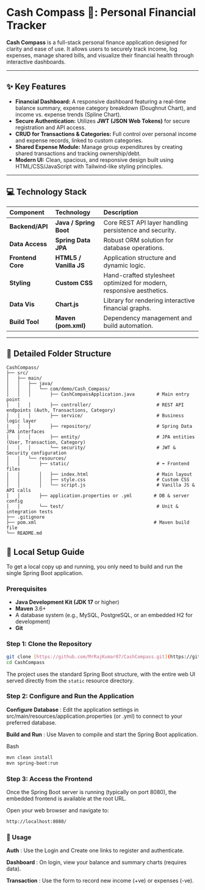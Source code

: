 # Cash Compass 🧭: Personal Financial Tracker

**Cash Compass** is a full-stack personal finance application designed for clarity and ease of use. It allows users to securely track income, log expenses, manage shared bills, and visualize their financial health through interactive dashboards.

---

## ✨ Key Features

* **Financial Dashboard:** A responsive dashboard featuring a real-time balance summary, expense category breakdown (Doughnut Chart), and income vs. expense trends (Spline Chart).
* **Secure Authentication:** Utilizes **JWT (JSON Web Tokens)** for secure registration and API access.
* **CRUD for Transactions & Categories:** Full control over personal income and expense records, linked to custom categories.
* **Shared Expense Module:** Manage group expenditures by creating shared transactions and tracking ownership/debt.
* **Modern UI:** Clean, spacious, and responsive design built using HTML/CSS/JavaScript with Tailwind-like styling principles.

---

## 💻 Technology Stack

| Component | Technology | Description |
| :--- | :--- | :--- |
| **Backend/API** | **Java / Spring Boot** | Core REST API layer handling persistence and security. |
| **Data Access** | **Spring Data JPA** | Robust ORM solution for database operations. |
| **Frontend Core** | **HTML5 / Vanilla JS** | Application structure and dynamic logic. |
| **Styling** | **Custom CSS** | Hand-crafted stylesheet optimized for modern, responsive aesthetics. |
| **Data Vis** | **Chart.js** | Library for rendering interactive financial graphs. |
| **Build Tool** | **Maven (pom.xml)** | Dependency management and build automation. |

---

## 📂 Detailed Folder Structure
```text
CashCompass/
├── src/
│   ├── main/
│   │   ├── java/
│   │   │   └── com/demo/Cash_Compass/
│   │   │       ├── CashCompassApplication.java        # Main entry point
│   │   │       ├── controller/                        # REST API endpoints (Auth, Transactions, Category)
│   │   │       ├── service/                           # Business logic layer
│   │   │       ├── repository/                        # Spring Data JPA interfaces
│   │   │       ├── entity/                            # JPA entities (User, Transaction, Category)
│   │   │       └── security/                          # JWT & Security configuration
│   │   └── resources/
│   │       ├── static/                                # ⬅️ Frontend files
│   │       │   ├── index.html                         # Main layout
│   │       │   ├── style.css                          # Custom CSS
│   │       │   └── script.js                          # Vanilla JS & API calls
│   │       ├── application.properties or .yml        # DB & server config
│   │       └── test/                                  # Unit & integration tests
├── .gitignore
├── pom.xml                                           # Maven build file
└── README.md
```
## 🚀 Local Setup Guide

To get a local copy up and running, you only need to build and run the single Spring Boot application.

### Prerequisites

* **Java Development Kit (JDK 17** or higher)
* **Maven** 3.6+
* A database system (e.g., MySQL, PostgreSQL, or an embedded H2 for development)
* **Git**

### Step 1: Clone the Repository

```bash
git clone [https://github.com/MrRajKumar07/CashCompass.git](https://github.com/MrRajKumar07/CashCompass.git)
cd CashCompass
```
The project uses the standard Spring Boot structure, with the entire web UI served directly from the `static` resource directory.

### Step 2: Configure and Run the Application
**Configure Database** : Edit the application settings in src/main/resources/application.properties (or .yml) to connect to your preferred database.

**Build and Run** : Use Maven to compile and start the Spring Boot application.

Bash

```bash
mvn clean install
mvn spring-boot:run
```

### Step 3: Access the Frontend
Once the Spring Boot server is running (typically on port 8080), the embedded frontend is available at the root URL.

Open your web browser and navigate to:
```bash
http://localhost:8080/
```

### 📝 Usage
**Auth** : Use the Login and Create one links to register and authenticate.

**Dashboard** : On login, view your balance and summary charts (requires data).

**Transaction** : Use the form to record new income (+ve) or expenses (-ve).

